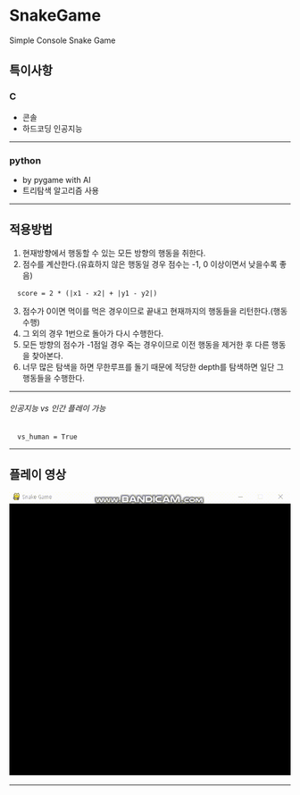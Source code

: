 SnakeGame
=========

Simple Console Snake Game

## 특이사항
### C
- 콘솔
- 하드코딩 인공지능
***
### python
- by pygame with AI
- 트리탐색 알고리즘 사용
***
## 적용방법
1. 현재방향에서 행동할 수 있는 모든 방향의 행동을 취한다.
2. 점수를 계산한다.(유효하지 않은 행동일 경우 점수는 -1, 0 이상이면서 낮을수록 좋음)

```
  score = 2 * (|x1 - x2| + |y1 - y2|)
```

3. 점수가 0이면 먹이를 먹은 경우이므로 끝내고 현재까지의 행동들을 리턴한다.(행동 수행)
4. 그 외의 경우 1번으로 돌아가 다시 수행한다.
5. 모든 방향의 점수가 -1점일 경우 죽는 경우이므로 이전 행동을 제거한 후 다른 행동을 찾아본다.
6. 너무 많은 탐색을 하면 무한루프를 돌기 때문에 적당한 depth를 탐색하면 일단 그 행동들을 수행한다.
***

###### 인공지능 vs 인간 플레이 가능

```
  vs_human = True
```

***

## 플레이 영상
![Alt text](snake.gif)

***
